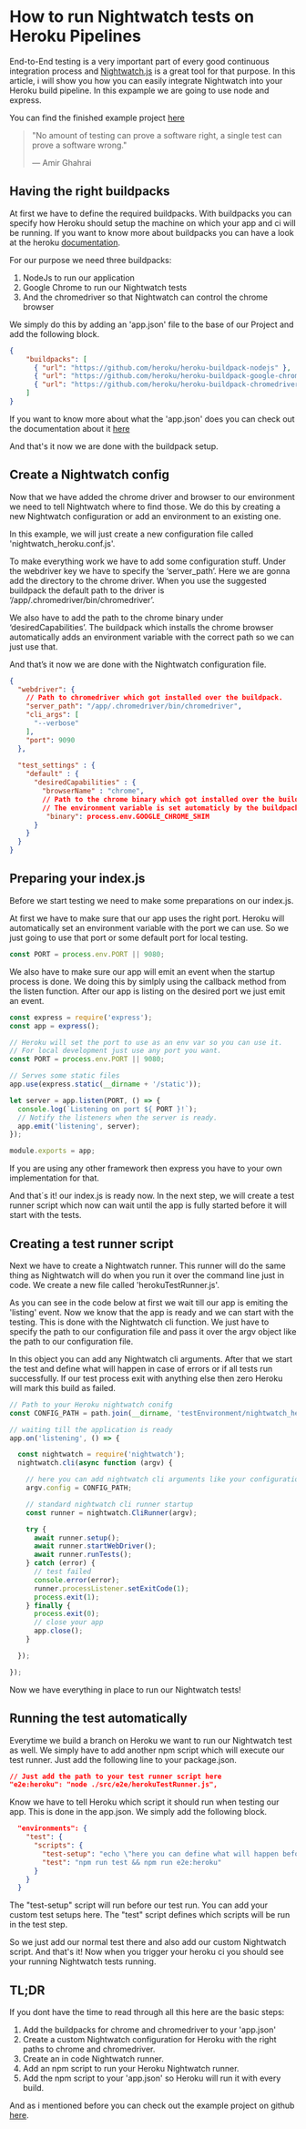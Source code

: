 # How to run Nightwatch tests on Heroku Pipelines
End-to-End testing is a very important part of every good continuous integration process and
[Nightwatch.js](https://nightwatchjs.org/) is a great tool for that purpose.
In this article, i will show you how you can easily integrate Nightwatch into your Heroku build pipeline.
In this expample we are going to use node and express.

You can find the finished example project [here](https://github.com/TimonBerlin/heroku-pipelines-nightwatch)
> "No amount of testing can prove a software right, a single test can prove a software wrong." 
>
>— Amir Ghahrai

## Having the right buildpacks
At first we have to define the required buildpacks.
With buildpacks you can specify how Heroku should setup the machine on which your app and ci will be running.
If you want to know more about buildpacks you can have a look at the heroku 
[documentation](https://devcenter.heroku.com/articles/buildpacks).

For our purpose we need three buildpacks:
1. NodeJs to run our application
2. Google Chrome to run our Nightwatch tests
3. And the chromedriver so that Nightwatch can control the chrome browser

We simply do this by adding an 'app.json' file to the base of our Project and add the following block.

```json
{
    "buildpacks": [
      { "url": "https://github.com/heroku/heroku-buildpack-nodejs" },
      { "url": "https://github.com/heroku/heroku-buildpack-google-chrome" },
      { "url": "https://github.com/heroku/heroku-buildpack-chromedriver" }
    ]
}
```
If you want to know more about what the 'app.json' does you can check out the documentation about it [here](https://devcenter.heroku.com/articles/app-json-schema)

And that's it now we are done with the buildpack setup.
## Create a Nightwatch config
Now that we have added the chrome driver and browser to our environment we need to tell Nightwatch where to find those. 
We do this by creating a new Nightwatch configuration or add an environment to an existing one.

In this example, we will just create a new configuration file called 'nightwatch_heroku.conf.js'.

To make everything work we have to add some configuration stuff.
Under the webdriver key we have to specify the ‘server_path’. Here we are gonna add the directory to the chrome driver. When you use the suggested buildpack the default path to the driver is ‘/app/.chromedriver/bin/chromedriver’.

We also have to add the path to the chrome binary under ‘desiredCapabilities’.
The buildpack which installs the chrome browser automatically adds an environment variable with the correct path so we can just use that.

And that’s it now we are done with the Nightwatch configuration file.

```json
{ 
  "webdriver": {
    // Path to chromedriver which got installed over the buildpack.
    "server_path": "/app/.chromedriver/bin/chromedriver",
    "cli_args": [
      "--verbose"
    ],
    "port": 9090
  },
  
  "test_settings" : {
    "default" : {
      "desiredCapabilities" : {
        "browserName" : "chrome",
        // Path to the chrome binary which got installed over the buildpack. 
        // The environment variable is set automaticly by the buildpack itself.
         "binary": process.env.GOOGLE_CHROME_SHIM
      }
    }
  }
}
```

## Preparing your index.js
Before we start testing we need to make some preparations on our index.js.

At first we have to make sure that our app uses the right port.
Heroku will automatically set an environment variable with the port we can use.
So we just going to use that port or some default port for local testing.
```javascript
const PORT = process.env.PORT || 9080;
```

We also have to make sure our app will emit an event when the startup process is done.
We doing this by simlply using the callback method from the listen function. After our app is
listing on the desired port we just emit an event.  

```javascript
const express = require('express');
const app = express();

// Heroku will set the port to use as an env var so you can use it.
// For local development just use any port you want.
const PORT = process.env.PORT || 9080;

// Serves some static files
app.use(express.static(__dirname + '/static'));

let server = app.listen(PORT, () => {
  console.log(`Listening on port ${ PORT }!`);
  // Notify the listeners when the server is ready.
  app.emit('listening', server);
});

module.exports = app;
```

If you are using any other framework then express you have to your own implementation for that.

And that´s it! our index.js is ready now.
In the next step, we will create a test runner script which now can wait until the app is fully started before it will start with the tests.

## Creating a test runner script
Next we have to create a Nightwatch runner.
This runner will do the same thing as Nightwatch will do when you run it over the command line just in code.
We create a new file called 'herokuTestRunner.js'.

As you can see in the code below at first we wait till our app is emiting the 'listing' event.
Now we know that the app is ready and we can start with the testing. This is done with the Nightwatch cli function.
We just have to specify the path to our configuration file and pass it over the argv object like the path to our configuration file.


In this object you can add any Nightwatch cli arguments. 
After that we start the test and define what will happen in case of errors or if all tests
run successfully. If our test process exit with anything else then zero Heroku will
mark this build as failed.

```javascript
// Path to your Heroku nightwatch conifg
const CONFIG_PATH = path.join(__dirname, 'testEnvironment/nightwatch_heroku.conf.js');

// waiting till the application is ready
app.on('listening', () => {

  const nightwatch = require('nightwatch');
  nightwatch.cli(async function (argv) {

    // here you can add nightwatch cli arguments like your configuration or additional stuff
    argv.config = CONFIG_PATH;

    // standard nightwatch cli runner startup
    const runner = nightwatch.CliRunner(argv);

    try {
      await runner.setup();
      await runner.startWebDriver();
      await runner.runTests();
    } catch (error) {
      // test failed
      console.error(error);
      runner.processListener.setExitCode(1);
      process.exit(1);
    } finally {
      process.exit(0);
      // close your app
      app.close();
    }

  });

});
```
Now we have everything in place to run our Nightwatch tests!
## Running the test automatically
Everytime we build a branch on Heroku we want to run our Nightwatch test as well.
We simply have to add another npm script which will execute our test runner.
Just add the following line to your package.json.
```json
// Just add the path to your test runner script here
"e2e:heroku": "node ./src/e2e/herokuTestRunner.js",
```
Know we have to tell Heroku which script it should run when testing our app.
This is done in the app.json. We simply add the following block.

```json
  "environments": {
    "test": {
      "scripts": {
        "test-setup": "echo \"here you can define what will happen before the test runs\" && exit 0 ",
        "test": "npm run test && npm run e2e:heroku"
      }
    }
  }
```
The "test-setup" script will run before our test run. You can add your custom test setups here.
The "test" script defines which scripts will be run in the test step.

So we just add our normal test there and also add our custom Nightwatch script.
And that's it! Now when you trigger your heroku ci you should see your running Nightwatch tests running.


## TL;DR
If you dont have the time to read through all this here are the basic steps:

1. Add the buildpacks for chrome and chromedriver to your 'app.json'
2. Create a custom Nightwatch configuration for Heroku with the right paths to chrome and chromedriver.
3. Create an in code Nightwatch runner.
4. Add an npm script to run your Heroku Nightwatch runner.
5. Add the npm script to your 'app.json' so Heroku will run it with every build.

And as i mentioned before you can check out the example project on github  [here](https://github.com/TimonBerlin/heroku-pipelines-nightwatch).
